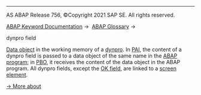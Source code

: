   

* * *

AS ABAP Release 756, ©Copyright 2021 SAP SE. All rights reserved.

[ABAP Keyword Documentation](javascript:call_link\('abenabap.htm'\)) →  [ABAP Glossary](javascript:call_link\('abenabap_glossary.htm'\)) → 

dynpro field

[Data object](javascript:call_link\('abendata_object_glosry.htm'\) "Glossary Entry") in the working memory of a [dynpro](javascript:call_link\('abendynpro_glosry.htm'\) "Glossary Entry"). In [PAI](javascript:call_link\('abenpai_glosry.htm'\) "Glossary Entry"), the content of a dynpro field is passed to a data object of the same name in the [ABAP program](javascript:call_link\('abenabap_program_glosry.htm'\) "Glossary Entry"); in [PBO](javascript:call_link\('abenpbo_glosry.htm'\) "Glossary Entry"), it receives the content of the data object in the ABAP program. All dynpro fields, except the [OK field](javascript:call_link\('abenok_field_glosry.htm'\) "Glossary Entry"), are linked to a [screen element](javascript:call_link\('abenscreen_element_glosry.htm'\) "Glossary Entry").

[→ More about](javascript:call_link\('abenabap_dynpros_fields.htm'\))